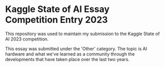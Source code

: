 # Kaggle State of AI Essay Competition Entry 2023

This repository was used to maintain my submission to the Kaggle State of AI 2023 competition. 

This essay was submitted under the 'Other' category. The topic is AI hardware and what we've learned as a community through the developments that have taken place over the last two years.
